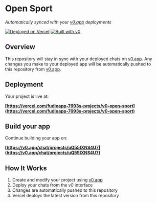 # Open Sport

*Automatically synced with your [v0.app](https://v0.app) deployments*

[![Deployed on Vercel](https://img.shields.io/badge/Deployed%20on-Vercel-black?style=for-the-badge&logo=vercel)](https://vercel.com/fudioapp-7693s-projects/v0-open-sport)
[![Built with v0](https://img.shields.io/badge/Built%20with-v0.app-black?style=for-the-badge)](https://v0.app/chat/projects/uQ55IXNS4U7)

## Overview

This repository will stay in sync with your deployed chats on [v0.app](https://v0.app).
Any changes you make to your deployed app will be automatically pushed to this repository from [v0.app](https://v0.app).

## Deployment

Your project is live at:

**[https://vercel.com/fudioapp-7693s-projects/v0-open-sport](https://vercel.com/fudioapp-7693s-projects/v0-open-sport)**

## Build your app

Continue building your app on:

**[https://v0.app/chat/projects/uQ55IXNS4U7](https://v0.app/chat/projects/uQ55IXNS4U7)**

## How It Works

1. Create and modify your project using [v0.app](https://v0.app)
2. Deploy your chats from the v0 interface
3. Changes are automatically pushed to this repository
4. Vercel deploys the latest version from this repository
